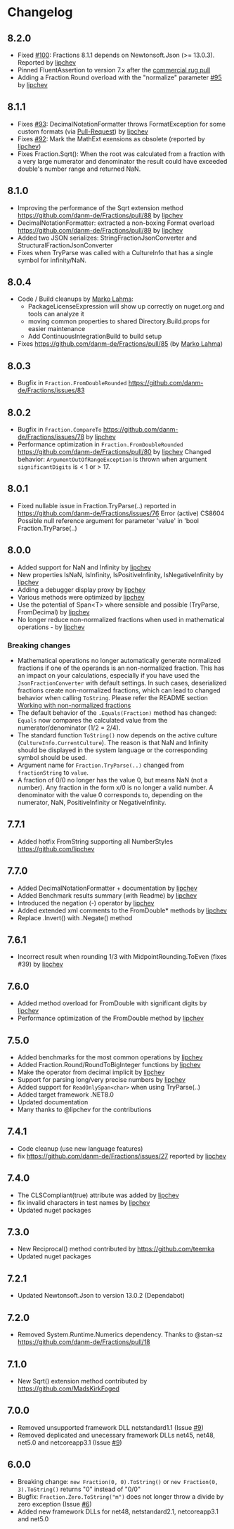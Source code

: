 ﻿# Changelog

## 8.2.0

- Fixed [#100](https://github.com/danm-de/Fractions/issues/100): Fractions 8.1.1 depends on Newtonsoft.Json (>= 13.0.3). Reported by [lipchev](https://github.com/lipchev)
- Pinned FluentAssertion to version 7.x after the [commercial rug pull](https://youtu.be/ZFc6jcaM6Ms)
- Adding a Fraction.Round overload with the "normalize" parameter [#95](https://github.com/danm-de/Fractions/pull/95) by [lipchev](https://github.com/lipchev)

## 8.1.1

- Fixes [#93](https://github.com/danm-de/Fractions/issues/93): DecimalNotationFormatter throws FormatException for some custom formats (via [Pull-Request](https://github.com/danm-de/Fractions/pulls)) by [lipchev](https://github.com/lipchev)
- Fixes [#92](https://github.com/danm-de/Fractions/issues/92): Mark the MathExt exensions as obsolete (reported by [lipchev](https://github.com/lipchev))
- Fixes Fraction.Sqrt(): When the root was calculated from a fraction with a very large numerator and denominator the result could have exceeded double's number range and returned NaN.

## 8.1.0

- Improving the performance of the Sqrt extension method https://github.com/danm-de/Fractions/pull/88 by [lipchev](https://github.com/lipchev)
- DecimalNotationFormatter: extracted a non-boxing Format overload https://github.com/danm-de/Fractions/pull/89 by [lipchev](https://github.com/lipchev)
- Added two JSON serializes: StringFractionJsonConverter and StructuralFractionJsonConverter
- Fixes when TryParse was called with a CultureInfo that has a single symbol for infinity/NaN.

## 8.0.4

- Code / Build cleanups by [Marko Lahma](https://github.com/lahma):
  - PackageLicenseExpression will show up correctly on nuget.org and tools can analyze it
  - moving common properties to shared Directory.Build.props for easier maintenance
  - Add ContinuousIntegrationBuild to build setup
- Fixes https://github.com/danm-de/Fractions/pull/85 (by [Marko Lahma](https://github.com/lahma))

## 8.0.3

- Bugfix in `Fraction.FromDoubleRounded` https://github.com/danm-de/Fractions/issues/83

## 8.0.2

- Bugfix in `Fraction.CompareTo` https://github.com/danm-de/Fractions/issues/78 by [lipchev](https://github.com/lipchev)
- Performance optimization in `Fraction.FromDoubleRounded` https://github.com/danm-de/Fractions/pull/80 by [lipchev](https://github.com/lipchev)
  Changed behavior: `ArgumentOutOfRangeException` is thrown when argument `significantDigits` is &lt; 1 or &gt; 17.

## 8.0.1

- Fixed nullable issue in Fraction.TryParse(..) reported in https://github.com/danm-de/Fractions/issues/76
  Error (active) CS8604 Possible null reference argument for parameter 'value' in 'bool Fraction.TryParse(..)

## 8.0.0

- Added support for NaN and Infinity by [lipchev](https://github.com/lipchev)
- New properties IsNaN, IsInfinity, IsPositiveInfinity, IsNegativeInfinity by [lipchev](https://github.com/lipchev)
- Adding a debugger display proxy by [lipchev](https://github.com/lipchev)
- Various methods were optimized by [lipchev](https://github.com/lipchev)
- Use the potential of Span&lt;T&gt; where sensible and possible (TryParse, FromDecimal) by [lipchev](https://github.com/lipchev)
- No longer reduce non-normalized fractions when used in mathematical operations - by [lipchev](https://github.com/lipchev)

### Breaking changes

- Mathematical operations no longer automatically generate normalized fractions if one of the operands is an non-normalized fraction. This has an impact on your calculations, especially if you have used the `JsonFractionConverter` with default settings. In such cases, deserialized fractions create non-normalized fractions, which can lead to changed behavior when calling `ToString`. Please refer the README section [Working with non-normalized fractions](Readme.md#working-with-non-normalized-fractions)
- The default behavior of the `.Equals(Fraction)` method has changed: `Equals` now compares the calculated value from the numerator/denominator (1/2 = 2/4).
- The standard function `ToString()` now depends on the active culture (`CultureInfo.CurrentCulture`). The reason is that NaN and Infinity should be displayed in the system language or the corresponding symbol should be used.
- Argument name for `Fraction.TryParse(..)` changed from `fractionString` to `value`.
- A fraction of 0/0 no longer has the value 0, but means NaN (not a number). Any fraction in the form x/0 is no longer a valid number. A denominator with the value 0 corresponds to, depending on the numerator, NaN, PositiveInfinity or NegativeInfinity.

## 7.7.1

- Added hotfix FromString supporting all NumberStyles https://github.com/lipchev

## 7.7.0

- Added DecimalNotationFormatter + documentation by [lipchev](https://github.com/lipchev)
- Added Benchmark results summary (with Readme) by [lipchev](https://github.com/lipchev)
- Introduced the negation (-) operator by [lipchev](https://github.com/lipchev)
- Added extended xml comments to the FromDouble* methods by [lipchev](https://github.com/lipchev)
- Replace .Invert() with .Negate() method

## 7.6.1

- Incorrect result when rounding 1/3 with MidpointRounding.ToEven (fixes #39) by [lipchev](https://github.com/lipchev)

## 7.6.0

- Added method overload for FromDouble with significant digits by [lipchev](https://github.com/lipchev)
- Performance optimization of the FromDouble method by [lipchev](https://github.com/lipchev)

## 7.5.0

- Added benchmarks for the most common operations by [lipchev](https://github.com/lipchev)
- Added Fraction.Round/RoundToBigInteger functions by [lipchev](https://github.com/lipchev)
- Make the operator from decimal implicit by [lipchev](https://github.com/lipchev)
- Support for parsing long/very precise numbers by [lipchev](https://github.com/lipchev)
- Added support for `ReadOnlySpan<char>` when using TryParse(..)
- Added target framework .NET8.0
- Updated documentation
- Many thanks to @lipchev for the contributions

## 7.4.1

- Code cleanup (use new language features)
- fix https://github.com/danm-de/Fractions/issues/27 reported by [lipchev](https://github.com/lipchev)

## 7.4.0

- The CLSCompliant(true) attribute was added by [lipchev](https://github.com/lipchev)
- fix invalid characters in test names by [lipchev](https://github.com/lipchev)
- Updated nuget packages

## 7.3.0

- New Reciprocal() method contributed by https://github.com/teemka
- Updated nuget packages

## 7.2.1

- Updated Newtonsoft.Json to version 13.0.2 (Dependabot)

## 7.2.0

- Removed System.Runtime.Numerics dependency. Thanks to @stan-sz https://github.com/danm-de/Fractions/pull/18

## 7.1.0

- New Sqrt() extension method contributed by https://github.com/MadsKirkFoged

## 7.0.0

- Removed unsupported framework DLL netstandard1.1 (Issue [#9](https://github.com/danm-de/Fractions/issues/9))
- Removed deplicated and unecessary framework DLLs net45, net48, net5.0 and netcoreapp3.1 (Issue [#9](https://github.com/danm-de/Fractions/issues/9))

## 6.0.0

- Breaking change: `new Fraction(0, 0).ToString()` or `new Fraction(0, 3).ToString()` returns "0" instead of "0/0"
- Bugfix: `Fraction.Zero.ToString("m")` does not longer throw a divide by zero exception (Issue [#6](https://github.com/danm-de/Fractions/issues/6))
- Added new framework DLLs for net48, netstandard2.1, netcoreapp3.1 and net5.0
